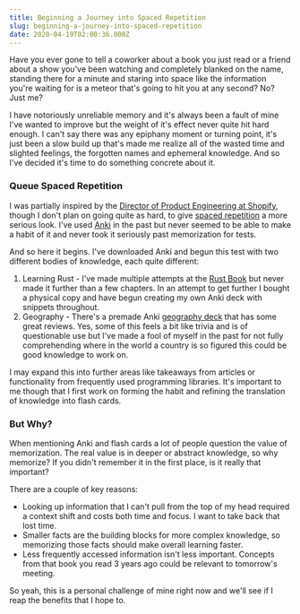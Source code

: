 ```yaml
---
title: Beginning a Journey into Spaced Repetition
slug: beginning-a-journey-into-spaced-repetition
date: 2020-04-19T02:00:36.000Z
---
```


Have you ever gone to tell a coworker about a book you just read or a friend about a show you've been watching and completely blanked on the name, standing there for a minute and staring into space like the information you're waiting for is a meteor that's going to hit you at any second? No? Just me?

I have notoriously unreliable memory and it's always been a fault of mine I've wanted to improve but the weight of it's effect never quite hit hard enough. I can't say there was any epiphany moment or turning point, it's just been a slow build up that's made me realize all of the wasted time and slighted feelings, the forgotten names and ephemeral knowledge. And so I've decided it's time to do something concrete about it.

### Queue Spaced Repetition

I was partially inspired by the [Director of Product Engineering at Shopify](https://superorganizers.substack.com/p/how-to-build-a-learning-machine), though I don't plan on going quite as hard, to give [spaced repetition](https://en.wikipedia.org/wiki/Spaced_repetition) a more serious look. I've used [Anki](https://apps.ankiweb.net/) in the past but never seemed to be able to make a habit of it and never took it seriously past memorization for tests.

And so here it begins. I've downloaded Anki and begun this test with two different bodies of knowledge, each quite different:

1. Learning Rust - I've made multiple attempts at the [Rust Book](https://doc.rust-lang.org/book/) but never made it further than a few chapters. In an attempt to get further I bought a physical copy and have begun creating my own Anki deck with snippets throughout.
2. Geography - There's a premade Anki [geography deck](https://ankiweb.net/shared/info/2109889812) that has some great reviews. Yes, some of this feels a bit like trivia and is of questionable use but I've made a fool of myself in the past for not fully comprehending where in the world a country is so figured this could be good knowledge to work on.

I may expand this into further areas like takeaways from articles or functionality from frequently used programming libraries. It's important to me though that I first work on forming the habit and refining the translation of knowledge into flash cards.

### But Why?

When mentioning Anki and flash cards a lot of people question the value of memorization. The real value is in deeper or abstract knowledge, so why memorize? If you didn't remember it in the first place, is it really that important?

There are a couple of key reasons:

- Looking up information that I can't pull from the top of my head required a context shift and costs both time and focus. I want to take back that lost time.
- Smaller facts are the building blocks for more complex knowledge, so memorizing those facts should make overall learning faster.
- Less frequently accessed information isn't less important. Concepts from that book you read 3 years ago could be relevant to tomorrow's meeting.

So yeah, this is a personal challenge of mine right now and we'll see if I reap the benefits that I hope to. 
